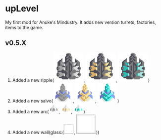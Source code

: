 # upLevel
My first mod for Anuke's Mindustry. It adds new version turrets, factories, items to the game.
## v0.5.X
1. Added a new ripple(![steelRipple](https://github.com/pavel-8516/upLevel/blob/master/sprites/blocks/turrets/steelRipple.png), ![goldRipple](https://github.com/pavel-8516/upLevel/blob/master/sprites/blocks/turrets/goldRipple.png), ![diamondRipple](https://github.com/pavel-8516/upLevel/blob/master/sprites/blocks/turrets/diamondRipple.png))
2. Added a new salvo(![steelSalvo](https://github.com/pavel-8516/upLevel/blob/master/sprites/blocks/turrets/steelSalvo.png), ![goldSalvo](https://github.com/pavel-8516/upLevel/blob/master/sprites/blocks/turrets/goldSalvo.png), ![diamondSalvo](https://github.com/pavel-8516/upLevel/blob/master/sprites/blocks/turrets/diamondSalvo.png))
3. Added a new arc(![steelArc](https://github.com/pavel-8516/upLevel/blob/master/sprites/blocks/turrets/steelArc.png), ![goldArc](https://github.com/pavel-8516/upLevel/blob/master/sprites/blocks/turrets/goldArc.png), ![diamondArc](https://github.com/pavel-8516/upLevel/blob/master/sprites/blocks/turrets/diamondArc.png))
4. Added a new wall(glass:(![glassWallLarge](https://github.com/pavel-8516/upLevel/blob/master/sprites/blocks/walls/glassWall.png), ![glassWall](https://github.com/pavel-8516/upLevel/blob/master/sprites/blocks/walls/glassWallLarge.png)))
